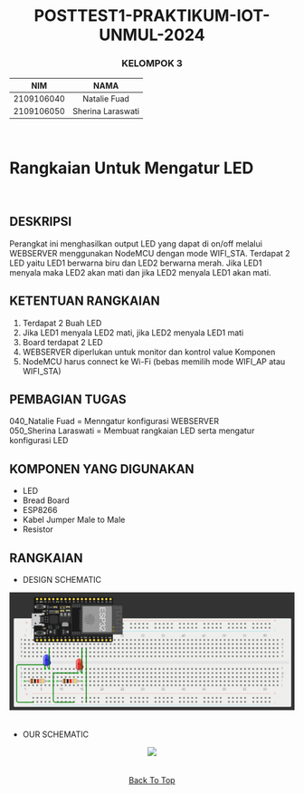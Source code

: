 <a name="top"></a>

<div align="center">  

# POSTTEST1-PRAKTIKUM-IOT-UNMUL-2024

### KELOMPOK 3

| NIM | NAMA |
|------------|:----------------------:|
| 2109106040 | Natalie Fuad |
| 2109106050 | Sherina Laraswati |
<br>
</div>

# Rangkaian Untuk Mengatur LED
<br>

## DESKRIPSI
Perangkat ini menghasilkan output LED yang dapat di on/off melalui WEBSERVER menggunakan NodeMCU dengan mode WIFI_STA. Terdapat 2 LED yaitu LED1 berwarna biru dan LED2 berwarna merah. Jika LED1 menyala maka LED2 akan mati dan jika LED2 menyala LED1 akan mati.


## KETENTUAN RANGKAIAN
  
1. Terdapat 2 Buah LED
2. Jika LED1 menyala LED2 mati, jika LED2 menyala LED1 mati
3. Board terdapat 2 LED
4. WEBSERVER diperlukan untuk monitor dan kontrol value Komponen
5. NodeMCU harus connect ke Wi-Fi (bebas memilih mode WIFI_AP atau WIFI_STA)


## PEMBAGIAN TUGAS

040_Natalie Fuad       = Menngatur konfigurasi WEBSERVER
<br>
050_Sherina Laraswati  = Membuat rangkaian LED serta mengatur konfigurasi LED


## KOMPONEN YANG DIGUNAKAN
- LED
- Bread Board
- ESP8266
- Kabel Jumper Male to Male
- Resistor


## RANGKAIAN

- DESIGN SCHEMATIC
<div align="center">
  
<img src="https://github.com/Natalieefd/posttest1-praktikum-iot-unmul-2024/blob/main/lampiran/design_schematic.png">

</div>

<br>
  
- OUR SCHEMATIC
<div align="center">
  
<img src="https://github.com/Natalieefd/posttest1-praktikum-iot-unmul-2024/blob/main/lampiran/schematic.png">

</div>

<br>
  
<div align="center">

  [Back To Top](top)

</div>


